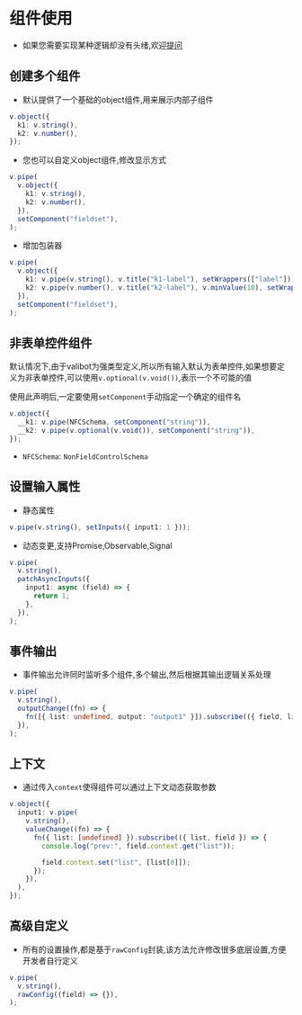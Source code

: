 # 组件使用

- 如果您需要实现某种逻辑却没有头绪,欢迎[提问](https://github.com/piying-org/piying-view/issues)

## 创建多个组件

- 默认提供了一个基础的object组件,用来展示内部子组件

```ts
v.object({
  k1: v.string(),
  k2: v.number(),
});
```

- 您也可以自定义object组件,修改显示方式

```ts
v.pipe(
  v.object({
    k1: v.string(),
    k2: v.number(),
  }),
  setComponent("fieldset"),
);
```

- 增加包装器

```ts
v.pipe(
  v.object({
    k1: v.pipe(v.string(), v.title("k1-label"), setWrappers(["label"])),
    k2: v.pipe(v.number(), v.title("k2-label"), v.minValue(10), setWrappers(["label", "validator"])),
  }),
  setComponent("fieldset"),
);
```

## 非表单控件组件

默认情况下,由于valibot为强类型定义,所以所有输入默认为表单控件,如果想要定义为非表单控件,可以使用`v.optional(v.void())`,表示一个不可能的值

使用此声明后,一定要使用`setComponent`手动指定一个确定的组件名

```ts
v.object({
  __k1: v.pipe(NFCSchema, setComponent("string")),
  __k2: v.pipe(v.optional(v.void()), setComponent("string")),
});
```

- `NFCSchema`: `NonFieldControlSchema`

## 设置输入属性

- 静态属性

```ts
v.pipe(v.string(), setInputs({ input1: 1 }));
```

- 动态变更,支持Promise,Observable,Signal

```ts
v.pipe(
  v.string(),
  patchAsyncInputs({
    input1: async (field) => {
      return 1;
    },
  }),
);
```

## 事件输出

- 事件输出允许同时监听多个组件,多个输出,然后根据其输出逻辑关系处理

```ts
v.pipe(
  v.string(),
  outputChange((fn) => {
    fn([{ list: undefined, output: "output1" }]).subscribe(({ field, list, listenFields }) => {});
  }),
);
```

## 上下文

- 通过传入`context`使得组件可以通过上下文动态获取参数

```ts
v.object({
  input1: v.pipe(
    v.string(),
    valueChange((fn) => {
      fn({ list: [undefined] }).subscribe(({ list, field }) => {
        console.log("prev:", field.context.get("list"));

        field.context.set("list", [list[0]]);
      });
    }),
  ),
});
```

## 高级自定义

- 所有的设置操作,都是基于`rawConfig`封装,该方法允许修改很多底层设置,方便开发者自行定义

```ts
v.pipe(
  v.string(),
  rawConfig((field) => {}),
);
```
